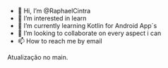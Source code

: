 - 👋 Hi, I’m @RaphaelCintra
- 👀 I’m interested in learn
- 🌱 I’m currently learning Kotlin for Android App´s
- 💞️ I’m looking to collaborate on every aspect i can
- 📫 How to reach me by email

<!---
RaphaelCintra/RaphaelCintra is a ✨ special ✨ repository because its `README.md` (this file) appears on your GitHub profile.
You can click the Preview link to take a look at your changes.
--->
Atualização no main.
